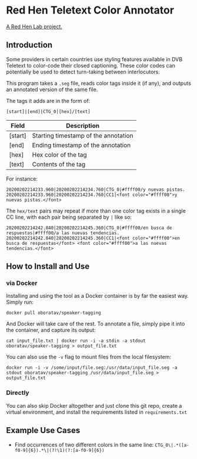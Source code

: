
# Red Hen Teletext Color Annotator
[A Red Hen Lab project.](https://www.redhenlab.org/home/the-cognitive-core-research-topics-in-red-hen/the-barnyard/convert-teletext-colors-to-speaker-tags)

## Introduction
Some providers in certain countries use styling features available in DVB Teletext to color-code their closed captioning. These color codes can potentially be used to detect turn-taking between interlocutors.

This program takes a `.seg` file, reads color tags inside it (if any), and outputs an annotated version of the same file.

The tags it adds are in the form of:

    [start]|[end]|CTG_0|[hex]/[text]

| Field | Description |
|--|--|
| [start] | Starting timestamp of the annotation |
| [end] | Ending timestamp of the annotation |
| [hex] | Hex color of the tag |
| [text] | Contents of the tag |

For instance:

    20200202214233.960|20200202214234.760|CTG_0|#ffff00/y nuevas pistas.
    20200202214233.960|20200202214234.760|CC1|<font color="#ffff00">y nuevas pistas.</font>

The `hex/text` pairs may repeat if more than one color tag exists in a single CC line, with each pair being separated by `|` like so:

    20200202214242.840|20200202214245.360|CTG_0|#ffff00/en busca de respuestas|#ffff00/a las nuevas tendencias.
    20200202214242.840|20200202214245.360|CC1|<font color="#ffff00">en busca de respuestas</font> <font color="#ffff00">a las nuevas tendencias.</font>

## How to Install and Use
### via Docker
Installing and using the tool as a Docker container is by far the easiest way. Simply run:

    docker pull oboratav/speaker-tagging
And Docker will take care of the rest. To annotate a file, simply pipe it into the container, and capture its output:

    cat input_file.txt | docker run -i -a stdin -a stdout oboratav/speaker-tagging > output_file.txt

You can also use the `-v` flag to mount files from the local filesystem:

    docker run -i -v /some/input/file.seg:/usr/data/input_file.seg -a stdout oboratav/speaker-tagging /usr/data/input_file.seg > output_file.txt

### Directly
You can also skip Docker altogether and just clone this git repo, create a virtual environment, and install the requirements listed in `requirements.txt`

## Example Use Cases

- Find occurrences of two different colors in the same line:
    `CTG_0\|.*([a-f0-9]{6}).*\|(?!\1)(?:[a-f0-9]{6})`
